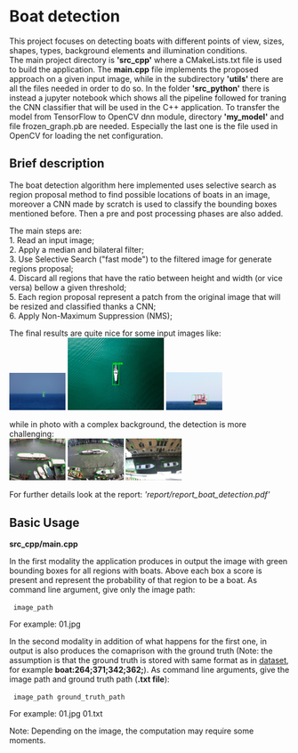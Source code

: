 # Boat detection

This project focuses on detecting boats with different points of view, sizes, shapes, types, background elements and illumination conditions.  
The main project directory is __'src_cpp'__ where a CMakeLists.txt file is used to build the application. The **main.cpp** file implements the proposed approach on a given input image, while in the subdirectory __'utils'__ there are all the files needed in order to do so.
In the folder __'src_python'__ there is instead a jupyter notebook which shows all the pipeline followed for traning the CNN classifier that will be used in the C++ application. To transfer the model from TensorFlow to OpenCV dnn module, directory __'my_model'__ and file frozen_graph.pb are needed. Especially the last one is the file used in OpenCV for loading the net configuration.

## Brief description

The boat detection algorithm here implemented uses selective search as region proposal method to find possible locations of boats in an image, moreover a CNN made by scratch is used to classify the bounding boxes mentioned before. Then a pre and post processing phases are also added.  

The main steps are:  
    1. Read an input image;  
    2. Apply a median and bilateral filter;  
    3. Use Selective Search ("fast mode") to the filtered image for generate regions proposal;  
    4. Discard all regions that have the ratio between height and width (or vice versa) bellow a given threshold;  
    5. Each region proposal represent a patch from the original image that will be resized and classified thanks a CNN;  
    6. Apply Non-Maximum Suppression (NMS);  
    
The final results are quite nice for some input images like: <br> 
<img src="report/figures/det_kaggle/02.jpg" style="width:20%">
<img src="report/figures/my01.jpg" height="130">
<img src="report/figures/det_kaggle/09.jpg" style="width:20%">   

while in photo with a complex background, the detection is more challenging: <br> 
<img src="report/figures/det_venice/09.jpg" style="width:20%">
<img src="report/figures/det_venice/10.jpg" style="width:20%">
<img src="report/figures/det_venice/11.jpg" style="width:20%">  

For further details look at the report: _'report/report_boat_detection.pdf'_

## Basic Usage

**src_cpp/main.cpp**  

In the first modality the application produces in output the image with green bounding boxes for all regions with boats. Above each box a score is present and represent the probability of that region to be a boat. As command line argument, give only the image path:

<code> image_path </code>  

For example:
    01.jpg

In the second modality in addition of what happens for the first one, in output is also produces the comaprison with the ground truth (Note: the assumption is that the ground truth is stored with same format as in [dataset]( https://drive.google.com/file/d/1XkVfXNjq_KMANKUBSlbpPrlMNe9cMhKk/view?usp=sharing), for example **boat:264;371;342;362;**). As command line arguments, give the image path and ground truth path (**.txt file**):

<code> image_path     ground_truth_path </code>  

For example:
    01.jpg 01.txt

Note: Depending on the image, the computation may require some moments.
